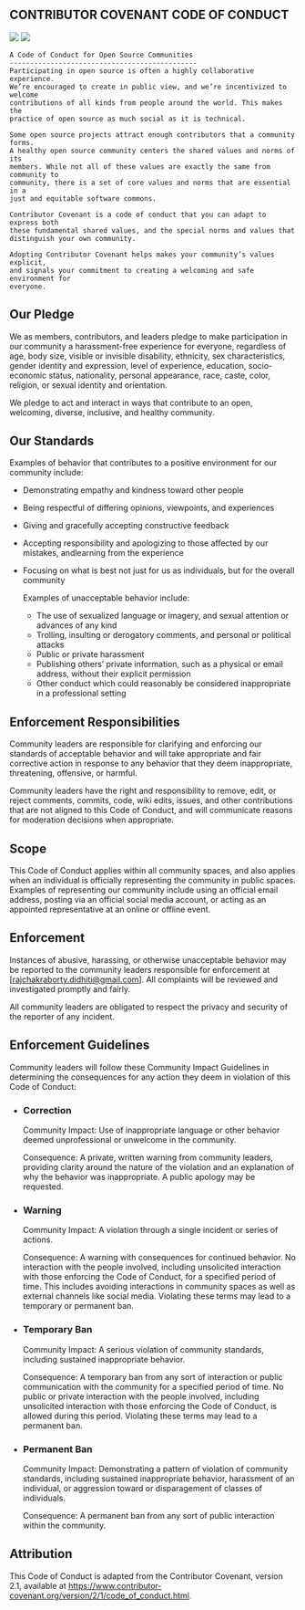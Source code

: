 ## CONTRIBUTOR COVENANT CODE OF CONDUCT
<p align="left">
    <a href="https://docs.github.com/en/site-policy/github-terms/github-community-code-of-conduct#overview-and-purpose"><img src="https://img.shields.io/badge/GitHub%20Community%20Code%20Of%20Conduct-N/A-4baaaa.svg"></a> 
    <a href="https://docs.github.com/en/site-policy/github-terms/github-event-code-of-conduct"><img src="https://img.shields.io/badge/GitHub%20Event%20Code%20Of%20Conduct-N/A-4baaaa.svg"></a>
</p>

    A Code of Conduct for Open Source Communities
    ----------------------------------------------
    Participating in open source is often a highly collaborative experience. 
    We’re encouraged to create in public view, and we’re incentivized to welcome
    contributions of all kinds from people around the world. This makes the
    practice of open source as much social as it is technical.

    Some open source projects attract enough contributors that a community forms. 
    A healthy open source community centers the shared values and norms of its 
    members. While not all of these values are exactly the same from community to 
    community, there is a set of core values and norms that are essential in a 
    just and equitable software commons.
    
    Contributor Covenant is a code of conduct that you can adapt to express both 
    these fundamental shared values, and the special norms and values that 
    distinguish your own community.

    Adopting Contributor Covenant helps makes your community’s values explicit, 
    and signals your commitment to creating a welcoming and safe environment for 
    everyone.

## Our Pledge
We as members, contributors, and leaders pledge to make participation in our community a harassment-free experience for everyone, regardless of age, body size, visible or invisible disability, ethnicity, sex characteristics, gender identity and expression, level of experience, education, socio-economic status, nationality, personal appearance, race, caste, color, religion, or sexual identity and orientation.

We pledge to act and interact in ways that contribute to an open, welcoming, diverse, inclusive, and healthy community.

## Our Standards
Examples of behavior that contributes to a positive environment for our community
include:

  - Demonstrating empathy and kindness toward other people
  - Being respectful of differing opinions, viewpoints, and experiences
  - Giving and gracefully accepting constructive feedback
  - Accepting responsibility and apologizing to those affected by our mistakes,
    andlearning from the experience
  - Focusing on what is best not just for us as individuals, but for the overall
    community

    Examples of unacceptable behavior include:
      
      - The use of sexualized language or imagery, and sexual attention or
        advances of any kind
      - Trolling, insulting or derogatory comments, and personal or political
        attacks
      - Public or private harassment
      - Publishing others’ private information, such as a physical or email
        address, without their explicit permission
      - Other conduct which could reasonably be considered inappropriate in a
        professional setting

## Enforcement Responsibilities
Community leaders are responsible for clarifying and enforcing our standards of acceptable behavior and will take appropriate and fair corrective action in response to any behavior that they deem inappropriate, threatening, offensive, or harmful.

Community leaders have the right and responsibility to remove, edit, or reject comments, commits, code, wiki edits, issues, and other contributions that are not aligned to this Code of Conduct, and will communicate reasons for moderation decisions when appropriate.

## Scope
This Code of Conduct applies within all community spaces, and also applies when an individual is officially representing the community in public spaces. Examples of representing our community include using an official email address, posting via an official social media account, or acting as an appointed representative at an online or offline event.

## Enforcement
Instances of abusive, harassing, or otherwise unacceptable behavior may be reported to the community leaders responsible for enforcement at [rajchakraborty.didhiti@gmail.com]. All complaints will be reviewed and investigated promptly and fairly.

All community leaders are obligated to respect the privacy and security of the reporter of any incident.

## Enforcement Guidelines
Community leaders will follow these Community Impact Guidelines in determining the consequences for any action they deem in violation of this Code of Conduct:

  - ### Correction
      Community Impact: Use of inappropriate language or other behavior deemed
      unprofessional or unwelcome in the community.
    
      Consequence: A private, written warning from community leaders, providing
      clarity around the nature of the violation and an explanation of why the
      behavior was inappropriate. A public apology may be requested.
    
  - ### Warning
      Community Impact: A violation through a single incident or series of
      actions.

      Consequence: A warning with consequences for continued behavior. No
      interaction with the people involved, including unsolicited interaction with
      those enforcing the Code of Conduct, for a specified period of time. This
      includes avoiding interactions in community spaces as well as external
      channels like social media. Violating these terms may lead to a temporary or
      permanent ban.

  - ### Temporary Ban
      Community Impact: A serious violation of community standards, including
      sustained inappropriate behavior.

      Consequence: A temporary ban from any sort of interaction or public
      communication with the community for a specified period of time. No public
      or private interaction with the people involved, including unsolicited
      interaction with those enforcing the Code of Conduct, is allowed during this
      period. Violating these terms may lead to a permanent ban.
  
  - ### Permanent Ban
      Community Impact: Demonstrating a pattern of violation of community
      standards, including sustained inappropriate behavior, harassment of an
      individual, or aggression toward or disparagement of classes of individuals.

      Consequence: A permanent ban from any sort of public interaction within the
      community.
    
## Attribution
This Code of Conduct is adapted from the Contributor Covenant, version 2.1, available at https://www.contributor-covenant.org/version/2/1/code_of_conduct.html.
